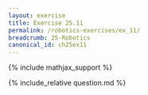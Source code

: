 ```yaml
---
layout: exercise
title: Exercise 25.11
permalink: /robotics-exercises/ex_11/
breadcrumb: 25-Robotics
canonical_id: ch25ex11
---
```


{% include mathjax_support %}
<div id="hiddden">{% include_relative question.md %}</div>